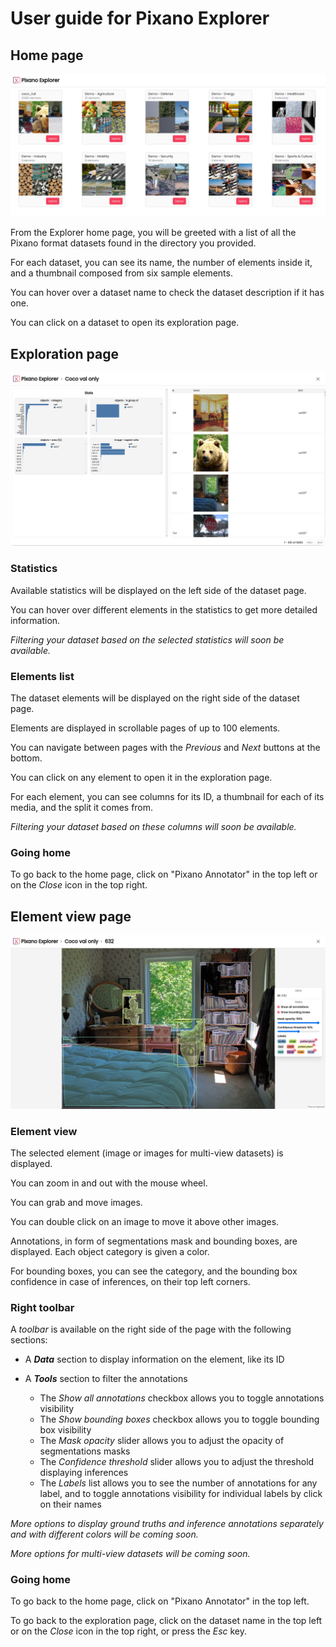 # User guide for Pixano Explorer


## Home page

![Pixano Explorer Home Page](../images/explorer_home.png)

From the Explorer home page, you will be greeted with a list of all the Pixano format datasets found in the directory you provided.

For each dataset, you can see its name, the number of elements inside it, and a thumbnail composed from six sample elements.

You can hover over a dataset name to check the dataset description if it has one.

You can click on a dataset to open its exploration page.


## Exploration page

![Pixano Explorer Dataset Exploration Page](../images/explorer_exploration.png)

### Statistics

Available statistics will be displayed on the left side of the dataset page.

You can hover over different elements in the statistics to get more detailed information.

*Filtering your dataset based on the selected statistics will soon be available.*

### Elements list

The dataset elements will be displayed on the right side of the dataset page.

Elements are displayed in scrollable pages of up to 100 elements.

You can navigate between pages with the *Previous* and *Next* buttons at the bottom.

You can click on any element to open it in the exploration page.

For each element, you can see columns for its ID, a thumbnail for each of its media, and the split it comes from.

*Filtering your dataset based on these columns will soon be available.*

### Going home

To go back to the home page, click on "Pixano Annotator" in the top left or on the *Close* icon in the top right.


## Element view page

![Pixano Explorer Element View Page](../images/explorer_elementview.png)

### Element view

The selected element (image or images for multi-view datasets) is displayed.

You can zoom in and out with the mouse wheel.

You can grab and move images.

You can double click on an image to move it above other images.

Annotations, in form of segmentations mask and bounding boxes, are displayed.
Each object category is given a color.

For bounding boxes, you can see the category, and the bounding box confidence in case of inferences, on their top left corners.

### Right toolbar

A *toolbar* is available on the right side of the page with the following sections:

- A ***Data*** section to display information on the element, like its ID

- A ***Tools*** section to filter the annotations
    - The *Show all annotations* checkbox allows you to toggle annotations visibility
    - The *Show bounding boxes* checkbox allows you to toggle bounding box visibility
    - The *Mask opacity* slider allows you to adjust the opacity of segmentations masks
    - The *Confidence threshold* slider allows you to adjust the threshold displaying inferences
    - The *Labels* list allows you to see the number of annotations for any label, and to toggle annotations visibility for individual labels by click on their names

*More options to display ground truths and inference annotations separately and with different colors will be coming soon.*

*More options for multi-view datasets will be coming soon.*

### Going home

To go back to the home page, click on "Pixano Annotator" in the top left.

To go back to the exploration page, click on the dataset name in the top left or on the *Close* icon in the top right, or press the *Esc* key.